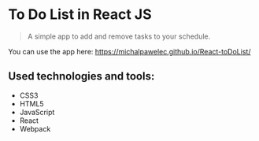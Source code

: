 # To Do List in React JS

> A simple app to add and remove tasks to your schedule.

You can use the app here: https://michalpawelec.github.io/React-toDoList/

## Used technologies and tools:
* CSS3
* HTML5
* JavaScript
* React
* Webpack
